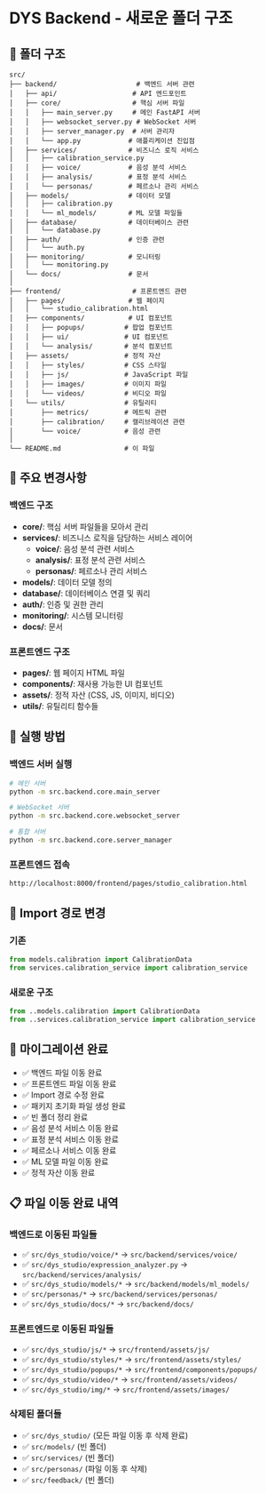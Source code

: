 # DYS Backend - 새로운 폴더 구조

## 📁 폴더 구조

```
src/
├── backend/                    # 백엔드 서버 관련
│   ├── api/                   # API 엔드포인트
│   ├── core/                  # 핵심 서버 파일
│   │   ├── main_server.py     # 메인 FastAPI 서버
│   │   ├── websocket_server.py # WebSocket 서버
│   │   ├── server_manager.py  # 서버 관리자
│   │   └── app.py            # 애플리케이션 진입점
│   ├── services/             # 비즈니스 로직 서비스
│   │   ├── calibration_service.py
│   │   ├── voice/            # 음성 분석 서비스
│   │   ├── analysis/         # 표정 분석 서비스
│   │   └── personas/         # 페르소나 관리 서비스
│   ├── models/               # 데이터 모델
│   │   ├── calibration.py
│   │   └── ml_models/        # ML 모델 파일들
│   ├── database/             # 데이터베이스 관련
│   │   └── database.py
│   ├── auth/                 # 인증 관련
│   │   └── auth.py
│   ├── monitoring/           # 모니터링
│   │   └── monitoring.py
│   └── docs/                 # 문서
│
├── frontend/                  # 프론트엔드 관련
│   ├── pages/                # 웹 페이지
│   │   └── studio_calibration.html
│   ├── components/           # UI 컴포넌트
│   │   ├── popups/          # 팝업 컴포넌트
│   │   ├── ui/              # UI 컴포넌트
│   │   └── analysis/        # 분석 컴포넌트
│   ├── assets/              # 정적 자산
│   │   ├── styles/          # CSS 스타일
│   │   ├── js/              # JavaScript 파일
│   │   ├── images/          # 이미지 파일
│   │   └── videos/          # 비디오 파일
│   └── utils/               # 유틸리티
│       ├── metrics/         # 메트릭 관련
│       ├── calibration/     # 캘리브레이션 관련
│       └── voice/           # 음성 관련
│
└── README.md                # 이 파일
```

## 🔧 주요 변경사항

### 백엔드 구조
- **core/**: 핵심 서버 파일들을 모아서 관리
- **services/**: 비즈니스 로직을 담당하는 서비스 레이어
  - **voice/**: 음성 분석 관련 서비스
  - **analysis/**: 표정 분석 관련 서비스
  - **personas/**: 페르소나 관리 서비스
- **models/**: 데이터 모델 정의
- **database/**: 데이터베이스 연결 및 쿼리
- **auth/**: 인증 및 권한 관리
- **monitoring/**: 시스템 모니터링
- **docs/**: 문서

### 프론트엔드 구조
- **pages/**: 웹 페이지 HTML 파일
- **components/**: 재사용 가능한 UI 컴포넌트
- **assets/**: 정적 자산 (CSS, JS, 이미지, 비디오)
- **utils/**: 유틸리티 함수들

## 🚀 실행 방법

### 백엔드 서버 실행
```bash
# 메인 서버
python -m src.backend.core.main_server

# WebSocket 서버
python -m src.backend.core.websocket_server

# 통합 서버
python -m src.backend.core.server_manager
```

### 프론트엔드 접속
```
http://localhost:8000/frontend/pages/studio_calibration.html
```

## 📝 Import 경로 변경

### 기존
```python
from models.calibration import CalibrationData
from services.calibration_service import calibration_service
```

### 새로운 구조
```python
from ..models.calibration import CalibrationData
from ..services.calibration_service import calibration_service
```

## 🔄 마이그레이션 완료

- ✅ 백엔드 파일 이동 완료
- ✅ 프론트엔드 파일 이동 완료
- ✅ Import 경로 수정 완료
- ✅ 패키지 초기화 파일 생성 완료
- ✅ 빈 폴더 정리 완료
- ✅ 음성 분석 서비스 이동 완료
- ✅ 표정 분석 서비스 이동 완료
- ✅ 페르소나 서비스 이동 완료
- ✅ ML 모델 파일 이동 완료
- ✅ 정적 자산 이동 완료

## 📋 파일 이동 완료 내역

### 백엔드로 이동된 파일들
- ✅ `src/dys_studio/voice/*` → `src/backend/services/voice/`
- ✅ `src/dys_studio/expression_analyzer.py` → `src/backend/services/analysis/`
- ✅ `src/dys_studio/models/*` → `src/backend/models/ml_models/`
- ✅ `src/personas/*` → `src/backend/services/personas/`
- ✅ `src/dys_studio/docs/*` → `src/backend/docs/`

### 프론트엔드로 이동된 파일들
- ✅ `src/dys_studio/js/*` → `src/frontend/assets/js/`
- ✅ `src/dys_studio/styles/*` → `src/frontend/assets/styles/`
- ✅ `src/dys_studio/popups/*` → `src/frontend/components/popups/`
- ✅ `src/dys_studio/video/*` → `src/frontend/assets/videos/`
- ✅ `src/dys_studio/img/*` → `src/frontend/assets/images/`

### 삭제된 폴더들
- ✅ `src/dys_studio/` (모든 파일 이동 후 삭제 완료)
- ✅ `src/models/` (빈 폴더)
- ✅ `src/services/` (빈 폴더)
- ✅ `src/personas/` (파일 이동 후 삭제)
- ✅ `src/feedback/` (빈 폴더)
